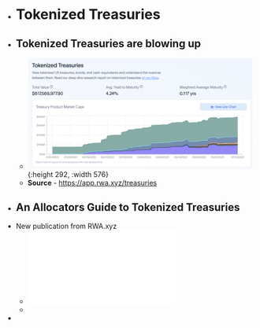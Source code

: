 - # Tokenized Treasuries
- ## Tokenized Treasuries are blowing up
	- ![rwa_tokenized_treasuries.png](../assets/rwa_tokenized_treasuries_1689142275814_0.png){:height 292, :width 576}
	- **Source** - https://app.rwa.xyz/treasuries
- ## An Allocators Guide to Tokenized Treasuries
- New publication from RWA.xyz
	- ![📄 An_Allocators_Guide_To_Tokenized_Treasuries.pdf](../assets/An_Allocators_Guide_To_Tokenized_Treasuries.pdf)
	-
-